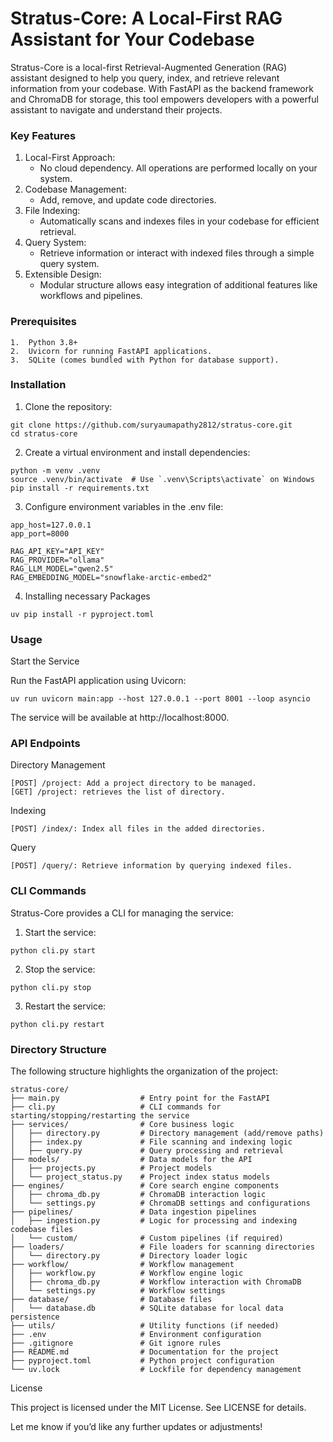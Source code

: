 # Stratus-Core: A Local-First RAG Assistant for Your Codebase

Stratus-Core is a local-first Retrieval-Augmented Generation (RAG) assistant designed to help you query, index, and retrieve relevant information from your codebase. With FastAPI as the backend framework and ChromaDB for storage, this tool empowers developers with a powerful assistant to navigate and understand their projects.

### Key Features
1. Local-First Approach:
    - No cloud dependency. All operations are performed locally on your system.
2. Codebase Management:
	- Add, remove, and update code directories.
3. File Indexing:
	- Automatically scans and indexes files in your codebase for efficient retrieval.
4. Query System:
	- Retrieve information or interact with indexed files through a simple query system.
5. Extensible Design:
	- Modular structure allows easy integration of additional features like workflows and pipelines.


### Prerequisites
	1.	Python 3.8+
	2.	Uvicorn for running FastAPI applications.
	3.	SQLite (comes bundled with Python for database support).


### Installation

1. Clone the repository:
```
git clone https://github.com/suryaumapathy2812/stratus-core.git
cd stratus-core
```

2. Create a virtual environment and install dependencies:
```
python -m venv .venv
source .venv/bin/activate  # Use `.venv\Scripts\activate` on Windows
pip install -r requirements.txt
```

3. Configure environment variables in the .env file:
```
app_host=127.0.0.1
app_port=8000

RAG_API_KEY="API_KEY"
RAG_PROVIDER="ollama"
RAG_LLM_MODEL="qwen2.5"
RAG_EMBEDDING_MODEL="snowflake-arctic-embed2"

```
4. Installing necessary Packages
```
uv pip install -r pyproject.toml
```

### Usage

Start the Service

Run the FastAPI application using Uvicorn:
```
uv run uvicorn main:app --host 127.0.0.1 --port 8001 --loop asyncio
```
The service will be available at http://localhost:8000.

### API Endpoints

Directory Management
```
[POST] /project: Add a project directory to be managed.
[GET] /project: retrieves the list of directory.
```

Indexing
```
[POST] /index/: Index all files in the added directories.
```

Query
```
[POST] /query/: Retrieve information by querying indexed files.
```

### CLI Commands

Stratus-Core provides a CLI for managing the service:
1. Start the service:
```
python cli.py start
```

2. Stop the service:
```
python cli.py stop
```

3. Restart the service:
```
python cli.py restart
```

### Directory Structure

The following structure highlights the organization of the project:
```
stratus-core/
├── main.py                  # Entry point for the FastAPI 
├── cli.py                   # CLI commands for starting/stopping/restarting the service
├── services/                # Core business logic
│   ├── directory.py         # Directory management (add/remove paths)
│   ├── index.py             # File scanning and indexing logic
│   ├── query.py             # Query processing and retrieval
├── models/                  # Data models for the API
│   ├── projects.py          # Project models
│   └── project_status.py    # Project index status models
├── engines/                 # Core search engine components
│   ├── chroma_db.py         # ChromaDB interaction logic
│   └── settings.py          # ChromaDB settings and configurations
├── pipelines/               # Data ingestion pipelines
│   ├── ingestion.py         # Logic for processing and indexing codebase files
│   └── custom/              # Custom pipelines (if required)
├── loaders/                 # File loaders for scanning directories
│   └── directory.py         # Directory loader logic
├── workflow/                # Workflow management
│   ├── workflow.py          # Workflow engine logic
│   ├── chroma_db.py         # Workflow interaction with ChromaDB
│   └── settings.py          # Workflow settings
├── database/                # Database files
│   └── database.db          # SQLite database for local data persistence
├── utils/                   # Utility functions (if needed)
├── .env                     # Environment configuration
├── .gitignore               # Git ignore rules
├── README.md                # Documentation for the project
├── pyproject.toml           # Python project configuration
└── uv.lock                  # Lockfile for dependency management
```
License

This project is licensed under the MIT License. See LICENSE for details.

Let me know if you’d like any further updates or adjustments!